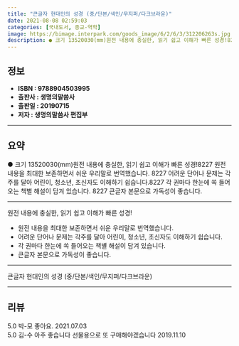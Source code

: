 ```yaml
---
title: "큰글자 현대인의 성경 (중/단본/색인/무지퍼/다크브라운)"
date: 2021-08-08 02:59:03
categories: [국내도서, 종교-역학]
image: https://bimage.interpark.com/goods_image/6/2/6/3/312206263s.jpg
description: ● 크기 13520030(mm)원전 내용에 충실한, 읽기 쉽고 이해가 빠른 성경!8227 원전 내용을 최대한 보존하면서 쉬운 우리말로 번역했습니다. 8227 어려운 단어나 문제는 각주를 달아 어린이, 청소년, 초신자도 이해하기 쉽습니다.8227 각 권마다 한눈에 쏙 들어오는 책별 해
---
```


## **정보**

- **ISBN : 9788904503995**
- **출판사 : 생명의말씀사**
- **출판일 : 20190715**
- **저자 : 생명의말씀사 편집부**

------



## **요약**

●  크기  13520030(mm)원전 내용에 충실한, 읽기 쉽고 이해가 빠른 성경!8227 원전 내용을 최대한 보존하면서 쉬운 우리말로 번역했습니다. 8227 어려운 단어나 문제는 각주를 달아 어린이, 청소년, 초신자도 이해하기 쉽습니다.8227 각 권마다 한눈에 쏙 들어오는 책별 해설이 담겨 있습니다. 8227 큰글자 본문으로 가독성이 좋습니다.

------

원전 내용에 충실한, 읽기 쉽고 이해가 빠른 성경!

- 원전 내용을 최대한 보존하면서 쉬운 우리말로 번역했습니다. 
- 어려운 단어나 문제는 각주를 달아 어린이, 청소년, 초신자도 이해하기 쉽습니다.
- 각 권마다 한눈에 쏙 들어오는 책별 해설이 담겨 있습니다. 
- 큰글자 본문으로 가독성이 좋습니다.

------


큰글자 현대인의 성경 (중/단본/색인/무지퍼/다크브라운) 

------


## **리뷰** 

5.0 박-모 좋아요. 2021.07.03 <br/>5.0 김-수 아주 좋습니다 선물용으로 또 구매해야겠습니다 2019.11.10 <br/>